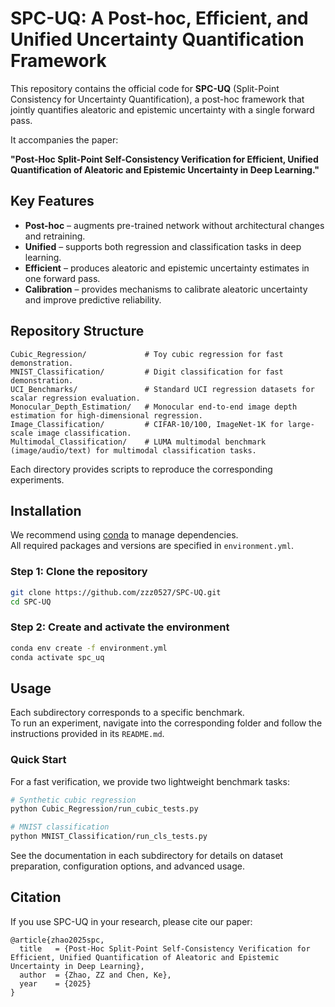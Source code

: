 # SPC-UQ: A Post-hoc, Efficient, and Unified Uncertainty Quantification Framework

This repository contains the official code for **SPC-UQ** (Split-Point Consistency for Uncertainty Quantification), a post-hoc framework that jointly quantifies aleatoric and epistemic uncertainty with a single forward pass.

It accompanies the paper:

**"Post-Hoc Split-Point Self-Consistency Verification for Efficient, Unified Quantification of Aleatoric and Epistemic Uncertainty in Deep Learning."**

## Key Features

- **Post-hoc** – augments pre-trained network without architectural changes and retraining.
- **Unified** – supports both regression and classification tasks in deep learning.  
- **Efficient** – produces aleatoric and epistemic uncertainty estimates in one forward pass.
- **Calibration** – provides mechanisms to calibrate aleatoric uncertainty and improve predictive reliability. 

## Repository Structure

```
Cubic_Regression/             # Toy cubic regression for fast demonstration.
MNIST_Classification/         # Digit classification for fast demonstration.
UCI_Benchmarks/               # Standard UCI regression datasets for scalar regression evaluation.
Monocular_Depth_Estimation/   # Monocular end-to-end image depth estimation for high-dimensional regression.
Image_Classification/         # CIFAR-10/100, ImageNet-1K for large-scale image classification.
Multimodal_Classification/    # LUMA multimodal benchmark (image/audio/text) for multimodal classification tasks.
```

Each directory provides scripts to reproduce the corresponding experiments.

## Installation

We recommend using [conda](https://docs.conda.io/en/latest/) to manage dependencies.  
All required packages and versions are specified in `environment.yml`.

### Step 1: Clone the repository
```bash
git clone https://github.com/zzz0527/SPC-UQ.git
cd SPC-UQ
```
### Step 2: Create and activate the environment
```bash
conda env create -f environment.yml
conda activate spc_uq
```

## Usage

Each subdirectory corresponds to a specific benchmark.  
To run an experiment, navigate into the corresponding folder and follow the instructions provided in its `README.md`.  

### Quick Start
For a fast verification, we provide two lightweight benchmark tasks:

```bash
# Synthetic cubic regression
python Cubic_Regression/run_cubic_tests.py

# MNIST classification
python MNIST_Classification/run_cls_tests.py
```

See the documentation in each subdirectory for details on dataset preparation, configuration options, and advanced usage.

## Citation

If you use SPC-UQ in your research, please cite our paper:

```
@article{zhao2025spc,
  title   = {Post-Hoc Split-Point Self-Consistency Verification for Efficient, Unified Quantification of Aleatoric and Epistemic Uncertainty in Deep Learning},
  author  = {Zhao, ZZ and Chen, Ke},
  year    = {2025}
}
```
